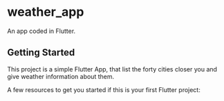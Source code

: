 # weather_app

An app coded in Flutter.

## Getting Started

This project is a simple Flutter App, that list the forty cities closer you and give weather information about them.

A few resources to get you started if this is your first Flutter project:

